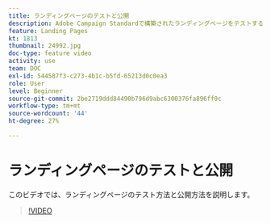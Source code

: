 ```yaml
---
title: ランディングページのテストと公開
description: Adobe Campaign Standardで構築されたランディングページをテストする方法と公開する方法を説明します。
feature: Landing Pages
kt: 1813
thumbnail: 24992.jpg
doc-type: feature video
activity: use
team: DOC
exl-id: 544587f3-c273-4b1c-b5fd-65213d0c0ea3
role: User
level: Beginner
source-git-commit: 2be2719ddd84490b796d9abc6300376fa896ff0c
workflow-type: tm+mt
source-wordcount: '44'
ht-degree: 27%

---
```


# ランディングページのテストと公開

このビデオでは、ランディングページのテスト方法と公開方法を説明します。

>[!VIDEO](https://video.tv.adobe.com/v/24092?quality=12)
